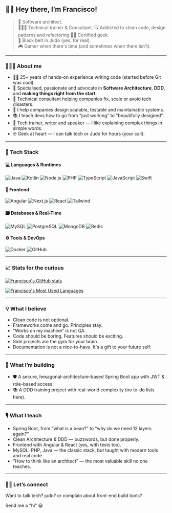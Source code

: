 ## 👋🏻 Hey there, I’m Francisco!

> 🧠 Software architect.  
> 👨🏼‍🏫 Technical trainer & Consultant.
> 🔍 Addicted to clean code, design patterns and refactoring
> 🧔🏼 Certified geek.  
> 🥋 Black belt in Judo (yes, for real).  
> 🎮 Gamer when there's time (and sometimes when there isn't).

---

### 👨🏼‍💻 About me
- 🧔🏼 25+ years of hands-on experience writing code (started before Git was cool).
- 🧱 Specialised, passionate and advocate in **Software Architecture**, **DDD**, and **making things right from the start**.
- 🎯 Technical consultant helping companies fix, scale or avoid tech disasters.
- 🔧 I help companies design scalable, testable and maintainable systems.
- 📚 I teach devs how to go from "just working" to "beautifully designed".
- 🎤 Tech trainer, writer and speaker — I like explaining complex things in simple words.
- 🤓 Geek at heart — I can talk tech or Judo for hours (your call).

---

### 🧰 Tech Stack

#### 💻 Languages & Runtimes
![Java](https://img.shields.io/badge/-Java-333333?style=flat&logo=java)
![Kotlin](https://img.shields.io/badge/-Kotlin-333333?style=flat&logo=kotlin)
![Node.js](https://img.shields.io/badge/-Node.js-333333?style=flat&logo=node.js)
![PHP](https://img.shields.io/badge/-PHP-333333?style=flat&logo=php)
![TypeScript](https://img.shields.io/badge/-TypeScript-333333?style=flat&logo=typescript)
![JavaScript](https://img.shields.io/badge/-JavaScript-333333?style=flat&logo=javascript)
![Swift](https://img.shields.io/badge/-Swift-333333?style=flat&logo=swift)


#### 🎨 Frontend
![Angular](https://img.shields.io/badge/-Angular-333333?style=flat&logo=angular)
![Next.js](https://img.shields.io/badge/-Next.js-333333?style=flat&logo=next.js)
![React](https://img.shields.io/badge/-React-333333?style=flat&logo=react)
![Tailwind](https://img.shields.io/badge/-TailwindCSS-333333?style=flat&logo=tailwind-css)


#### 🗃 Databases & Real-Time
![MySQL](https://img.shields.io/badge/-MySQL-333333?style=flat&logo=mysql)
![PostgreSQL](https://img.shields.io/badge/-PostgreSQL-333333?style=flat&logo=postgresql)
![MongoDB](https://img.shields.io/badge/-MongoDB-333333?style=flat&logo=mongodb)
![Redis](https://img.shields.io/badge/-Redis-333333?style=flat&logo=redis)

#### ⚙️ Tools & DevOps
![Docker](https://img.shields.io/badge/-Docker-333333?style=flat&logo=docker)
![GitHub](https://img.shields.io/badge/-GitHub-333333?style=flat&logo=github)

---

### 📈 Stats for the curious

[![Francisco's GitHub stats](https://github-readme-stats.vercel.app/api?username=jfcpcosta&show_icons=true&theme=dracula&include_all_commits=true&count_private=true)](https://github.com/jfcpcosta)

[![Francisco's Most Used Languages](https://github-readme-stats.vercel.app/api/top-langs/?username=jfcpcosta&layout=compact&theme=dracula)](https://github.com/jfcpcosta)

---

### 💡 What I believe

- Clean code is not optional.
- Frameworks come and go. Principles stay.
- "Works on my machine" is not QA.
- Code should be boring. Features should be exciting.
- Side projects are the gym for your brain.
- Documentation is not a nice-to-have. It's a gift to your future self.

---

### 🚧 What I’m building

- 🛡 A secure, hexagonal-architecture-based Spring Boot app with JWT & role-based access.
- 📚 A DDD training project with real-world complexity (no to-do lists here).

---

### 🎙 What I teach

- Spring Boot, from “what is a bean?” to “why do we need 12 layers again?”
- Clean Architecture & DDD — buzzwords, but done properly.
- Frontend with Angular & React (yes, with tests too).
- MySQL, PHP, Java — the classic stack, but taught with modern tools and real code.
- "How to think like an architect" — the most valuable skill no one teaches.

---

### 🤝🏻 Let’s connect

Want to talk tech? judo? or complain about front-end build tools?

Send me a "hi" 😀
